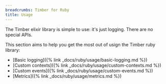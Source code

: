 ```yaml
---
breadcrumbs: Timber for Ruby
title: Usage
---
```


The Timber elixir library is simple to use: it's just logging. There are no special
APIs.

This section aims to help you get the most out of usign the Timber ruby library:

* [Basic logging]({% link _docs/ruby/usage/basic-logging.md %})
* [Custom contexts]({% link _docs/ruby/usage/custom-contexts.md %})
* [Custom events]({% link _docs/ruby/usage/custom-events.md %})
* [Metrics]({% link _docs/ruby/usage/metrics.md %})